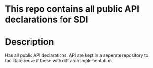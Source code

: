 # This repo contains all public API declarations for SDI

# Description
Has all public API declarations.  API are kept in a seperate repository to facilitate reuse if these with diff arch implementation


